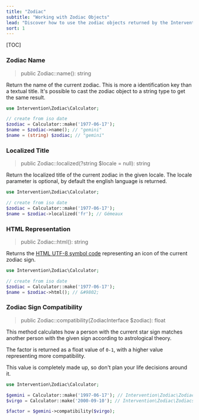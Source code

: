 ```yaml
---
title: "Zodiac"
subtitle: "Working with Zodiac Objects"
lead: "Discover how to use the zodiac objects returned by the Intervention Image Zodiac Calculator. Generate localized contents and use a compatibility calculator based on astrological theory."
sort: 1
---
```


[TOC]

### Zodiac Name

> public Zodiac::name(): string

Return the name of the current zodiac. This is more a identification key than a
textual title. It's possible to cast the zodiac object to a string type to get
the same result.

```php
use Intervention\Zodiac\Calculator;

// create from iso date
$zodiac = Calculator::make('1977-06-17');
$name = $zodiac->name(); // "gemini"
$name = (string) $zodiac; // "gemini"
```

### Localized Title

> public Zodiac::localized(?string $locale = null): string

Return the localized title of the current zodiac in the given locale. The
locale parameter is optional, by default the english language is returned.

```php
use Intervention\Zodiac\Calculator;

// create from iso date
$zodiac = Calculator::make('1977-06-17');
$name = $zodiac->localized('fr'); // Gémeaux
```

### HTML Representation

> public Zodiac::html(): string

Returns the [HTML UTF-8 symbol
code](https://www.w3schools.com/charsets/ref_utf_symbols.asp) representing an
icon of the current zodiac sign.

```php
use Intervention\Zodiac\Calculator;

// create from iso date
$zodiac = Calculator::make('1977-06-17');
$name = $zodiac->html(); // &#9802;
```

### Zodiac Sign Compatibility

> public Zodiac::compatibility(ZodiacInterface $zodiac): float

This method calculates how a person with the current star sign matches another
person with the given sign according to astrological theory.

The factor is returned as a float value of `0-1`, with a higher value
representing more compatibility.

This value is completely made up, so don't plan your life decisions around it.


```php
use Intervention\Zodiac\Calculator;

$gemini = Calculator::make('1997-06-17'); // Intervention\Zodiac\Zodiacs\Gemini
$virgo = Calculator::make('2000-09-10'); // Intervention\Zodiac\Zodiacs\Virgo

$factor = $gemini->compatibility($virgo);
```
